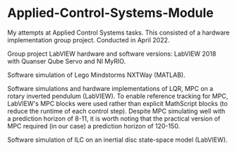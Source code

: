 # Applied-Control-Systems-Module
My attempts at Applied Control Systems tasks. This consisted of a hardware implementation group project. Conducted in April 2022.

Group project LabVIEW hardware and software versions: LabVIEW 2018 with Quanser Qube Servo and NI MyRIO. 

Software simulation of Lego Mindstorms NXTWay (MATLAB).

Software simulations and hardware implementations of LQR, MPC on a rotary inverted pendulum (LabVIEW). To enable reference tracking for MPC, LabVIEW's MPC blocks were used rather than explicit MathScript blocks (to reduce the runtime of each control step). Despite MPC simulating well with a prediction horizon of 8-11, it is worth noting that the practical version of MPC required (in our case) a prediction horizon of 120-150.

Software simulation of ILC on an inertial disc state-space model (LabVIEW).
